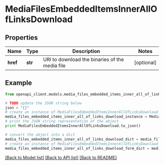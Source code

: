 # MediaFilesEmbeddedItemsInnerAllOfLinksDownload


## Properties
Name | Type | Description | Notes
------------ | ------------- | ------------- | -------------
**href** | **str** | URI to download the binaries of the media file | [optional] 

## Example

```python
from openapi_client.models.media_files_embedded_items_inner_all_of_links_download import MediaFilesEmbeddedItemsInnerAllOfLinksDownload

# TODO update the JSON string below
json = "{}"
# create an instance of MediaFilesEmbeddedItemsInnerAllOfLinksDownload from a JSON string
media_files_embedded_items_inner_all_of_links_download_instance = MediaFilesEmbeddedItemsInnerAllOfLinksDownload.from_json(json)
# print the JSON string representation of the object
print MediaFilesEmbeddedItemsInnerAllOfLinksDownload.to_json()

# convert the object into a dict
media_files_embedded_items_inner_all_of_links_download_dict = media_files_embedded_items_inner_all_of_links_download_instance.to_dict()
# create an instance of MediaFilesEmbeddedItemsInnerAllOfLinksDownload from a dict
media_files_embedded_items_inner_all_of_links_download_form_dict = media_files_embedded_items_inner_all_of_links_download.from_dict(media_files_embedded_items_inner_all_of_links_download_dict)
```
[[Back to Model list]](../README.md#documentation-for-models) [[Back to API list]](../README.md#documentation-for-api-endpoints) [[Back to README]](../README.md)


